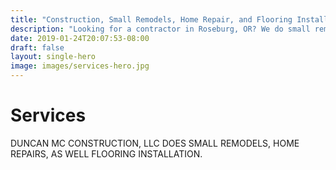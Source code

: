```yaml
---
title: "Construction, Small Remodels, Home Repair, and Flooring Installation Services in Roseburg, OR"
description: "Looking for a contractor in Roseburg, OR? We do small remodels, home repairs, and flooring install services. Contact Duncan MC Construction, LLC 541-896-1051."
date: 2019-01-24T20:07:53-08:00
draft: false
layout: single-hero
image: images/services-hero.jpg
---
```


# Services

DUNCAN MC CONSTRUCTION, LLC DOES SMALL REMODELS, HOME REPAIRS, AS WELL FLOORING INSTALLATION.